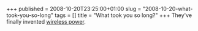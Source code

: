 +++
published = 2008-10-20T23:25:00+01:00
slug = "2008-10-20-what-took-you-so-long"
tags = []
title = "What took you so long?"
+++
They've finally invented [wireless
power](http://blogs.intel.com/research/2008/08/you_have_to_see_thiswireless_p.php).
